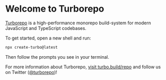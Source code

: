 # Welcome to Turborepo

[Turborepo](https://turbo.build/repo) is a high-performance monorepo build-system for modern JavaScript and TypeScript codebases.

To get started, open a new shell and run:

```sh
npx create-turbo@latest
```

Then follow the prompts you see in your terminal.

For more information about Turborepo, [visit turbo.build/repo](https://turbo.build/repo) and follow us on Twitter ([@turborepo](https://twitter.com/turborepo))!
